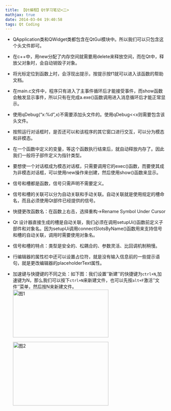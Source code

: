 ```yaml
---
title: 【Qt编程】Qt学习笔记<二>
mathjax: true
date: 2014-03-04 19:40:58
tags: Qt Coding
---
```




- QApplication类和QWidget类都包含在QtGui模块中。所以我们可以只包含这个头文件即可。

- 在c++中，用new分配了内存空间就需要用delete来释放空间，而在Qt中，释放父对象时，会自动销毁子对象。

- 将光标定位到函数上时，会浮现出提示，按提示按f1就可以进入该函数的帮助文档。

- 在main.c文件中，程序只有进入了主事件循环后才能接受事件，而show函数会触发显示事件，所以只有在完成a.exe()函数调用进入消息循环后才能正常显示。

- 使用qDebug(“x:%d”,x)不需要添加<QDebug>头文件的。使用qDebug<<x则需要包含该头文件。

- 按照运行对话框时，是否还可以和该程序的其它窗口进行交互，可以分为模态和非模态。

- 在一个函数中定义的变量，等这个函数执行结束后，就自动释放内存了。因此我们一般将子部件定义为指针类型。

- 要想使一个对话框成为模态对话框，只需要调用它的exec()函数，而要使其成为非模态对话框，可以使用new操作来创建，然后使用show()函数来显示。

- 信号和槽都是函数，信号只需声明不需要定义。

- 信号和槽的关联可以分为自动关联和手动关联。自动关联就是使用规定的槽命名，而且必须使用Qt部件已经提供的信号。

- 快捷更改函数名：在函数上右击，选择重构->Rename Symbol Under Cursor

- Qt 设计器直接生成的槽是自动关联，我们必须在调用setupUi()函数前定义子部件和对象名。因为setupUi调用connectSlotsByName()函数用来支持信号和槽的自动关联，调用时需要使用对象名。

- 信号和槽的特点：类型是安全的、松耦合的、参数灵活、比回调机制稍慢。

- 行编辑器的属性栏中还可以设置占位符，就是没有输入信息前的一些提示语句，就是更改编辑器的placeholderText属性。

- 加速键与快捷键的不同之处：如下图：我们设置’’新建’’的快捷键为`ctrl+N`,加速键为N，那么我们可以按下`ctrl+N`来新建文件，也可以先按`alt+F`激活’’文件’’菜单，然后按N来新建文件。
  <img src="https://cdn.jsdelivr.net/gh/tengweitw/FigureBed@latest/20140304/20140304_fig001.jpg" width="300" height="150" title="图1" alt="图1" >

  <img src="https://cdn.jsdelivr.net/gh/tengweitw/FigureBed@latest/20140304/20140304_fig002.jpg" width="300" height="200" title="图2" alt="图2" >



